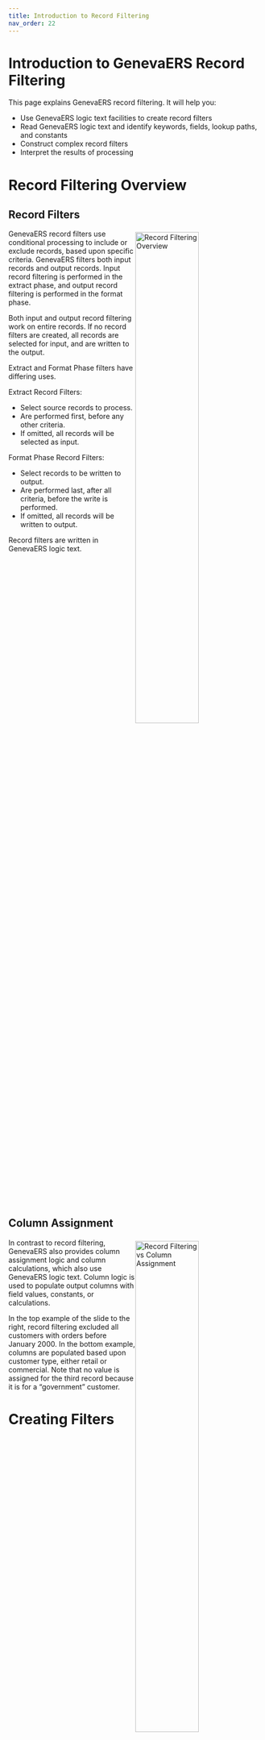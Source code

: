 ```yaml
---
title: Introduction to Record Filtering
nav_order: 22
---
```


# Introduction to GenevaERS Record Filtering

This page explains GenevaERS record filtering.  It will help you:
- Use GenevaERS logic text facilities to create record filters
- Read GenevaERS logic text and identify keywords, fields, lookup paths, and constants
- Construct complex record filters
- Interpret the results of processing

# Record Filtering Overview
## Record Filters
<div style="clear: right" > <img style="float: right;" width="50%" vspace="5" alt="Record Filtering Overview" src=images/Module6-Record_Filtering/Module6_Slide3.jpeg title="Record Filtering Overview"/>

GenevaERS record filters use conditional processing to include or exclude records, based upon specific criteria. GenevaERS filters both input records and output records. Input record filtering is performed in the extract phase, and output record filtering is performed in the format phase. 

Both input and output record filtering work on entire records. If no record filters are created, all records are selected for input, and are written to the output.

Extract and Format Phase filters have differing uses. 

Extract Record Filters: 
- Select source records to process.
- Are performed first, before any other criteria.
- If omitted, all records will be selected as input.

Format Phase Record Filters: 
- Select records to be written to output.
- Are performed last, after all criteria, before the write is performed.
- If omitted, all records will be written to output.

Record filters are written in GenevaERS logic text.

<div style="clear: right" > 

## Column Assignment

<img style="float: right;" width="50%" vspace="5" alt="Record Filtering vs Column Assignment" src=images/Module6-Record_Filtering/Module6_Slide4.jpeg title="Record Filtering vs Column Assignment"/>

In contrast to record filtering, GenevaERS also provides column assignment logic and column calculations, which also use GenevaERS logic text. Column logic is used to populate output columns with field values, constants, or calculations. 

In the top example of the slide to the right, record filtering excluded all customers with orders before January 2000. In the bottom example, columns are populated based upon customer type, either retail or commercial. Note that no value is assigned for the third record because it is for a “government” customer.



# Creating Filters

<div style="clear: right" >

## Extract Filters

 <img style="float: right;" width="50%" vspace="5" alt="Creating Extract Filters" src=images/Module6-Record_Filtering/Module6_Slide5.jpeg title="Creating Extract Filters"/>


The extract record filter is opened on the View Source Properties tab. 

First, open the View Source Properties tab with a single left-click in the blue cell. Open the Extract Record Filter tab by double-clicking anywhere in the record filter cell to display the icon, and then click the icon.

<div style="clear: right" >

## Format Filters

 <img style="float: right;" width="50%" vspace="5" alt="Creating Format Filters" src=images/Module6-Record_Filtering/Module6_Slide6.jpeg title="Creating Fomrat Filters"/>

The Format phase record filter is opened on the Format Phase tab on the View Properties screen. Simply click the Edit button to work with output record filters.

<div style="clear: right" >

## Logic Text

<img style="float: right;" width="50%" vspace="5" alt="Logic Text" src=images/Module6-Record_Filtering/Module6_Slide7.jpeg title="Logic Text"/>

GenevaERS logic text is constructed in the Logic Text Editor. The left panel displays the logic, and the right panel displays the Logic Text Helper, which displays key-words and values that can be used in logic text. 

Within logic text, comments are preceded by an apostrophe, and are shown in green. Keywords are shown in blue. Field names are shown in black, and alphanumeric constants are shown in pink, enclosed in pink double quotes.

<div style="clear: right" >


<img style="float: right;" width="50%" vspace="5" alt="Fields versus Column Numbers" src=images/Module6-Record_Filtering/Module6_Slide8.jpeg title="Fields versus Column Numbers"/>

Because the Extract process has access to the original input record, extract record filters use field names and LR names. In GenevaERS meta-data, for example, field names are enclosed in brackets. 

Format phase logic text filters refer only to column numbers, not to field names.

<div style="clear: right" >


<img style="float: right;" width="50%" vspace="5" alt="Logic Text Helper" src=images/Module6-Record_Filtering/Module6_Slide9.jpeg title="Logic Text Helper"/>

The logic text helper enables you to build logic text by selecting the text to include in the filter. Double-clicking any listed keyword or field places that value in the logic text. 

Constants, such as the pink zeros shown here, are the only portion of the logic text that requires manual entry.

<div style="clear: right" >


<img style="float: right;" width="50%" vspace="5" alt="Logic Text Helper- Operators" src=images/Module6-Record_Filtering/Module6_Slide10.jpeg title="Logic Text Helper - Operators"/>

The Logic Text Helper includes operators, such as these: 
- Logical operators (AND, OR, NOT)
- Arithmetic operators
- Comparisons such as GREATER THAN or LESS THAN, and 
- Keywords, such as LIKE and CONTAINS.

<div style="clear: right" >


<img style="float: right;" width="50%" vspace="5" alt="Logic Text Helper- Language Constructs" src=images/Module6-Record_Filtering/Module6_Slide11.jpeg title="Logic Text Helper - Language Constructs"/>

The SELECT and SKIP key words tell the Performance Engine which record to select or skip. The logic shown in this example selects all records with an order date greater than January 1, 2000. All other records will be skipped.

<div style="clear: right" >


<img style="float: right;" width="50%" vspace="5" alt="Logic Text Helper- IF Language Constructs" src=images/Module6-Record_Filtering/Module6_Slide12.jpeg title="Logic Text Helper - IF Language Constructs"/>

The SELECTIF and SKIPIF statements provide a shorthand way of specifying the same condition. Note that the greater-than sign has been switched to a less-than-or-equal-to sign, so that both statements will select the same records.

<div style="clear: right" >

## Extract Filter Fields and Paths

<img style="float: right;" width="50%" vspace="5" alt="Logic Text Helper- Fields" src=images/Module6-Record_Filtering/Module6_Slide13.jpeg title="Logic Text Helper - Fields"/>
 
The Logic Test Helper includes a listing of all fields from the input logical record. To avoid syntax errors, place the cursor at the correct location in the GenevaERS keyword, and double-click to insert the selected field name.

<div style="clear: right" >

<img style="float: right;" width="50%" vspace="5" alt="Logic Text Helper- Paths" src=images/Module6-Record_Filtering/Module6_Slide14.jpeg title="Logic Text Helper - Paths"/>

The Logic Text Helper also shows all lookup paths and fields on LRs available through joins. When used in logic text, these field names are preceded by the lookup path name.

In this example, the logic tests the customer date-of-birth field, looking for records with specific dates to include or exclude.

<div style="clear: right" >

## Format Phase Columns

<img style="float: right;" width="50%" vspace="5" alt="Logic Text Helper- Columns" src=images/Module6-Record_Filtering/Module6_Slide15.jpeg title="Logic Text Helper - Columns"/>

Format filtering can be performed only on records that have made it through record selection, in the Extract phase. Format phase output record filtering refers to columns rather than field numbers. The only columns available for output filtering are columns that are numeric, perform aggregation, or are the results of calculations. Format filtering is applied after aggregation is performed.

In this example, only records where column 6 is greater than 0 are written to the final output file. The accumulated order count in column 6 for Johnson is 0, so this record is not written to the output file, but the Philips record, with a total of 3, is.

<div style="clear: right" >

## Format Phase Functions

<img style="float: right;" width="50%" vspace="5" alt="Logic Text Helper- Functions" src=images/Module6-Record_Filtering/Module6_Slide16.jpeg title="Logic Text Helper - Functions"/>


Logic text functions test numerous conditions, including various date conditions, nulls, numeric values, and found and not-found conditions on joins. In this example, all records with spaces in the ORDER DATE field will be skipped. 

<div style="clear: right" >

<img style="float: right;" width="50%" vspace="5" alt="Logic Text Helper- If Statements" src=images/Module6-Record_Filtering/Module6_Slide17.jpeg title="Logic Text Helper - If Statements"/>

Logic text supports nested IF statements. GenevaERS logic text follows the typical order of operations and logic constructs of other programming languages.

In this example, all order records for customer 0 at stores 1 and 2 are selected. In addition, all orders for customer 2 at any store, with an amount less than or equal to 0, are selected for processing.

<div style="clear: right" >

<img style="float: right;" width="50%" vspace="5" alt="Logic Text Helper- IfFound Statements" src=images/Module6-Record_Filtering/Module6_Slide18.jpeg title="Logic Text Helper - IfFound Statements"/>

The ISFOUND (is found) and ISNOTFOUND (is not found) functions test the results of joins. If a corresponding join record is found, the ISFOUND condition tests true. The parameter for these functions is simply the lookup path to be tested for a valid join.

In this example, order records are selected if a customer record is found using the order-to-customer lookup path.

<div style="clear: right" >

## Help and Syntax Checker

<img style="float: right;" width="50%" vspace="5" alt="Logic Text Helper- Help" src=images/Module6-Record_Filtering/Module6_Slide19.jpeg title="Logic Text Helper - Help"/>

To view a quick syntax snapshot, hover over the Logic Text Helper keywords. GenevaERS online help provides full syntax help for all keywords. To access help, open the Help menu and, select Logic Text.

<div style="clear: right" >


<img style="float: right;" width="50%" vspace="5" alt="Logic Text Helper- Syntax Checker" src=images/Module6-Record_Filtering/Module6_Slide20.jpeg title="Logic Text Helper - Syntax Checker"/>

Logic text syntax checking tests logic text for errors, such as mistyped keywords or invalid field names. Error messages are displayed at the bottom of the screen. Views cannot be activated until all errors are cleared.

<div style="clear: right" >


<img style="float: right;" width="50%" vspace="5" alt="Logic Text Helper- Syntax Errors" src=images/Module6-Record_Filtering/Module6_Slide21.jpeg title="Logic Text Helper - Syntax Errors"/>

Logic text syntax checking displays errors when syntax is not correct. The error message displays the line followed by the character number where the error was detected. 

In this example, the syntax is missing a second right parenthesis after the constant “2.” 



<div style="clear: right" > 

# Links

Place following text in the topic:  
    ````
    [Topic A](TopicA)
    ````

The link displays as:   
[Topic A](TopicA)